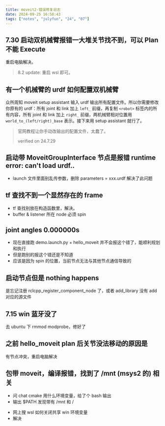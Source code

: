 ```yaml
---
title: moveit2-错误修复日志
date: 2024-09-25 16:58:43
tags: ["notes", "julyfun", "24", "07"]
---
```

## 7.30 启动双机械臂报错一大堆关节找不到，可以 Plan 不能 Execute

重启电脑解决。

> 8.2 update: 重启 wsl 即可。

## 有一个机械臂的 urdf 如何配置双机械臂

众所周知 moveit setup assistant 输入 urdf 输出所有配置文件。所以你需要修改你原有的 urdf：所有 joint 和 link 加上 `left_` 前缀，再复制 `<robot>` 标签内的所有内容，所有 joint 和 link 加上 `right_` 前缀，两机械臂相对位置用 `world_to_(left/right)_base` 表示。接下来用 setup assistant 就行了。

> 官网教程让你手动改输出的配置文件，太蠢了。
>
> verified on 24.7.29

## 启动带 MoveitGroupInterface 节点是报错 runtime error: can't load urdf..

- launch 文件里面别乱传参数，删除 parameters = xxx.urdf 解决了此问题

## tf 查找不到一个显然存在的 frame

- tf 查找别放在构造函数里，解决。
- buffer & listener 所在 node 必须 spin

## joint angles 0.000000s

- 现在直接跑 demo.launch.py + hello_moveit 并不会报这个错了，能顺利规划和执行
- 但是跑别的报这个错还是不知道
- 应该是因为 spin 的位置，当前节点无法与其他节点通信导致的

## 启动节点但是 nothing happens

是忘记注册 rclcpp_register_component_node 了，或者 add_library 没有 add 对应的源文件

## 7.15 win 蓝牙没了

去 ubuntu 下 rmmod modprobe，修好了

## 之前 hello_moveit plan 后关节没法移动的原因是

有节点冲突，重启电脑解决

## 包带 moveit，编译报错，找到了 /mnt (msys2 的) 相关

- 问 chat cmake 用什么环境变量，给了个 bash 输出
- 输出 $PATH 发现带有 /mnt 和 /

* 网上搜 wsl 如何关闭共享 win 环境变量
* 解决

